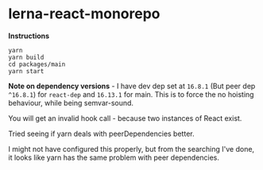 # lerna-react-monorepo

**Instructions**

```
yarn
yarn build
cd packages/main
yarn start
```

**Note on dependency versions** - I have dev dep set at `16.8.1` (But peer dep `^16.8.1`) for `react-dep` and `16.13.1` for main. This is to force the no hoisting behaviour, while being semvar-sound. 

You will get an invalid hook call - because two instances of React exist. 


Tried seeing if yarn deals with peerDependencies better. 

I might not have configured this properly, but from the searching I've done, it looks like yarn has the same problem with peer dependencies. 
